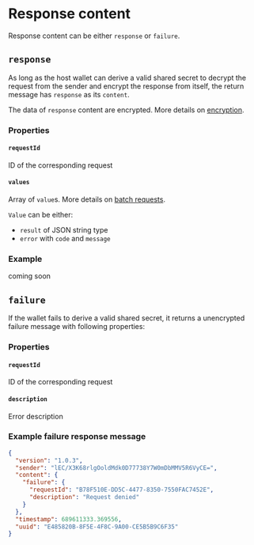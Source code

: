 # Response content

Response content can be either `response` or `failure`.

## `response`

As long as the host wallet can derive a valid shared secret to decrypt the request from the sender and encrypt the response from itself, 
the return message has `response` as its `content`.

The data of `response` content are encrypted. More details on [encryption](encryption).

### Properties

#### `requestId`
ID of the corresponding request

#### `values`
Array of `value`s. More details on [batch requests](batch).

`Value` can be either:
- `result` of JSON string type
- `error` with `code` and `message`

### Example

coming soon


## `failure`

If the wallet fails to derive a valid shared secret, it returns a unencrypted failure message with following properties:

### Properties

#### `requestId`
ID of the corresponding request

#### `description`
Error description

### Example failure response message
```json
{
  "version": "1.0.3",
  "sender": "lEC/X3K68rlgOoldMdk0D77738Y7W0mDbMMV5R6VyCE=",
  "content": {
    "failure": {
      "requestId": "B78F510E-DD5C-4477-8350-7550FAC7452E",
      "description": "Request denied"
    }
  },
  "timestamp": 689611333.369556,
  "uuid": "E485820B-8F5E-4F8C-9A00-CE5B5B9C6F35"
}
```